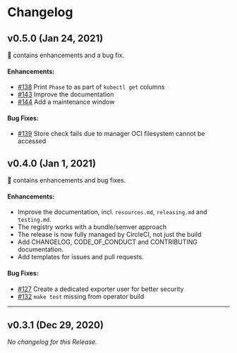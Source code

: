 # Changelog

## v0.5.0 (Jan 24, 2021)

🐋 contains enhancements and a bug fix.

#### Enhancements:

- [#138](https://github.com/blaqkube/mysql-operator/pull/138) Print `Phase` to as part of `kubectl get` columns
- [#143](https://github.com/blaqkube/mysql-operator/pull/143) Improve the documentation
- [#144](https://github.com/blaqkube/mysql-operator/issue/144) Add a maintenance window

#### Bug Fixes:

- [#139](https://github.com/blaqkube/mysql-operator/issues/139) Store check fails due to manager OCI filesystem cannot be accessed

## v0.4.0 (Jan 1, 2021)

🖖 contains enhancements and bug fixes.

#### Enhancements:

- Improve the documentation, incl. `resources.md`, `releasing.md` and
  `testing.md`.
- The registry works with a bundle/semver approach
- The release is now fully managed by CircleCI, not just the build
- Add CHANGELOG, CODE_OF_CONDUCT and CONTRIBUTING documentation.
- Add templates for issues and pull requests.

#### Bug Fixes:

- [#127](https://github.com/blaqkube/mysql-operator/issues/127) Create a
  dedicated exporter user for better security
- [#132](https://github.com/blaqkube/mysql-operator/issues/132) `make test`
  missing from operator build

---

## v0.3.1 (Dec 29, 2020)

*No changelog for this Release.*
